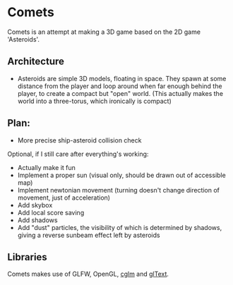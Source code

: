 # Comets
Comets is an attempt at making a 3D game based on the 2D game 'Asteroids'.

## Architecture
- Asteroids are simple 3D models, floating in space. They spawn at some distance from the player and loop around when far enough behind the player, to create a compact but "open" world. (This actually makes the world into a three-torus, which ironically is compact)

## Plan:
- More precise ship-asteroid collision check

Optional, if I still care after everything's working:
- Actually make it fun
- Implement a proper sun (visual only, should be drawn out of accessible map)
- Implement newtonian movement (turning doesn't change direction of movement, just of acceleration)
- Add skybox
- Add local score saving
- Add shadows
- Add "dust" particles, the visibility of which is determined by shadows, giving a reverse sunbeam effect left by asteroids

## Libraries

Comets makes use of GLFW, OpenGL, [cglm](https://github.com/recp/cglm) and [glText](https://github.com/vallentin/glText).
